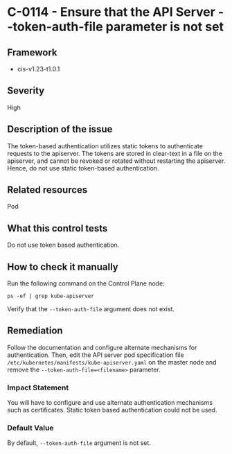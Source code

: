 # C-0114 - Ensure that the API Server --token-auth-file parameter is not set

## Framework
* cis-v1.23-t1.0.1
 
## Severity
High

## Description of the issue
The token-based authentication utilizes static tokens to authenticate requests to the apiserver. The tokens are stored in clear-text in a file on the apiserver, and cannot be revoked or rotated without restarting the apiserver. Hence, do not use static token-based authentication.
 
## Related resources
Pod
 
## What this control tests 
Do not use token based authentication.
 
## How to check it manually 
Run the following command on the Control Plane node:

 
```
ps -ef | grep kube-apiserver

```
 Verify that the `--token-auth-file` argument does not exist.
 
## Remediation
Follow the documentation and configure alternate mechanisms for authentication. Then, edit the API server pod specification file `/etc/kubernetes/manifests/kube-apiserver.yaml` on the master node and remove the `--token-auth-file=<filename>` parameter.
 
### Impact Statement
You will have to configure and use alternate authentication mechanisms such as certificates. Static token based authentication could not be used.
 
### Default Value
By default, `--token-auth-file` argument is not set.
 
